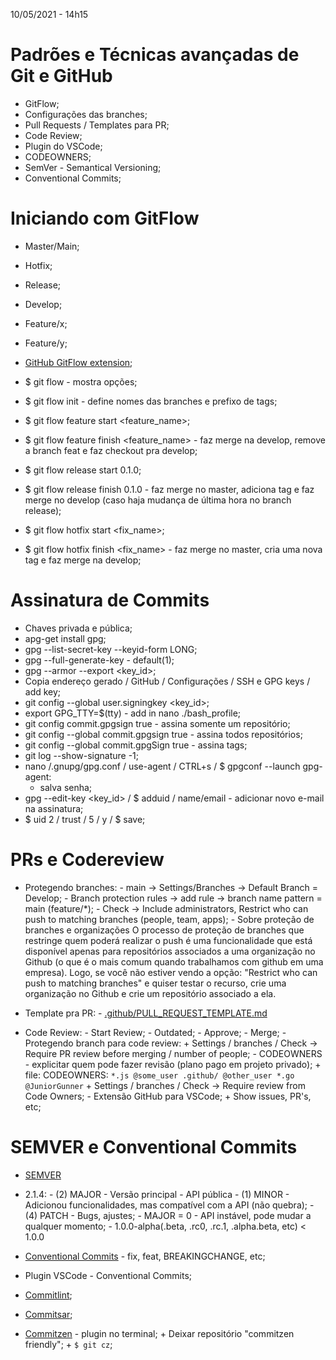 10/05/2021 - 14h15

# Padrões e Técnicas avançadas de Git e GitHub

* GitFlow;
* Configurações das branches;
* Pull Requests / Templates para PR;
* Code Review;
* Plugin do VSCode;
* CODEOWNERS;
* SemVer - Semantical Versioning;
* Conventional Commits;


# Iniciando com GitFlow

* Master/Main;
* Hotfix;
* Release;
* Develop;
* Feature/x;
* Feature/y;
* [GitHub GitFlow extension](https://github.com/petervanderdoes/gitflow-avh/wiki/Installation);

* $ git flow - mostra opções;
* $ git flow init - define nomes das branches e prefixo de tags;
* $ git flow feature start <feature_name>;
* $ git flow feature finish <feature_name> - faz merge na develop, remove a branch feat e
	faz checkout pra develop;
* $ git flow release start 0.1.0;
* $ git flow release finish 0.1.0 - faz merge no master, adiciona tag e faz merge no
	develop (caso haja mudança de última hora no branch release);
* $ git flow hotfix start <fix_name>;
* $ git flow hotfix finish <fix_name> - faz merge no master, cria uma nova tag e faz
	merge na develop;


# Assinatura de Commits

* Chaves privada e pública;
* apg-get install gpg;
* gpg --list-secret-key --keyid-form LONG;
* gpg --full-generate-key - default(1);
* gpg --armor --export <key_id>;
* Copia endereço gerado / GitHub / Configurações / SSH e GPG keys / add key;
* git config --global user.signingkey <key_id>;
* export GPG_TTY=$(tty) - add in nano ./bash_profile;
* git config commit.gpgsign true - assina somente um repositório;
* git config --global commit.gpgsign true - assina todos repositórios;
* git config --global commit.gpgSign true - assina tags;
* git log --show-signature -1;
* nano /.gnupg/gpg.conf / use-agent / CTRL+s / $ gpgconf --launch gpg-agent:
	- salva senha;
* gpg --edit-key <key_id> / $ adduid / name/email - adicionar novo e-mail na assinatura;
* $ uid 2 / trust / 5 / y / $ save;


# PRs e Codereview

* Protegendo branches:
		- main -> Settings/Branches -> Default Branch = Develop;
		- Branch protection rules -> add rule -> branch name pattern =  main (feature/*);
		- Check -> Include administrators, Restrict who can push to matching branches (people, team, apps);
		- Sobre proteção de branches e organizações
				O processo de proteção de branches que restringe quem poderá realizar o push é uma funcionalidade que está disponível apenas para repositórios associados a uma organização no Github (o que é o mais comum quando trabalhamos com github em uma empresa).
				Logo, se você não estiver vendo a opção: "Restrict who can push to matching branches" e quiser testar o recurso, crie uma organização no Github e crie um repositório associado a ela.

* Template pra PR:
		- [.github/PULL_REQUEST_TEMPLATE.md](https://github.com/embeddedartistry/templates/blob/master/.github/PULL_REQUEST_TEMPLATE.md)

* Code Review:
		- Start Review;
		- Outdated;
		- Approve;
		- Merge;
		- Protegendo branch para code review:
				+ Settings / branches / Check -> Require PR review before merging / number of people;
		- CODEOWNERS - explicitar quem pode fazer revisão (plano pago em projeto privado);
				+ file: CODEOWNERS:
						```
							*.js @some_user
							.github/ @other_user
							*.go @JuniorGunner
						```
				+ Settings / branches / Check -> Require review from Code Owners;
		- Extensão GitHub para VSCode;
				+ Show issues, PR's, etc;

# SEMVER e Conventional Commits

* [SEMVER](https://semver.org/)
* 2.1.4:
		- (2) MAJOR - Versão principal - API pública
		- (1) MINOR - Adicionou funcionalidades, mas compatível com a API (não quebra);
		- (4) PATCH - Bugs, ajustes;
		- MAJOR = 0 - API instável, pode mudar a qualquer momento;
		- 1.0.0-alpha(.beta, .rc0, .rc.1, .alpha.beta, etc) < 1.0.0

* [Conventional Commits](https://www.conventionalcommits.org/en/v1.0.0/)
		- fix, feat, BREAKINGCHANGE, etc;
* Plugin VSCode - Conventional Commits;
* [Commitlint](https://commitlint.js.org/#/);
* [Commitsar](https://commitsar.tech/docs/);
* [Commitzen](https://github.com/commitizen/cz-cli) - plugin no terminal;
		+ Deixar repositório "commitzen friendly";
		+ ```$ git cz```;
